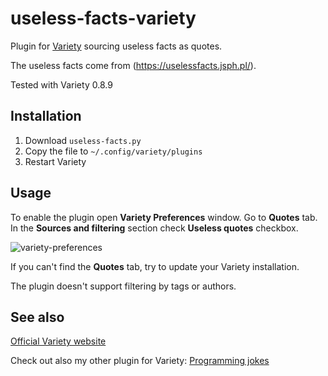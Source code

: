 # useless-facts-variety

Plugin for [Variety](https://github.com/varietywalls/variety) sourcing useless facts as quotes.

The useless facts come from (https://uselessfacts.jsph.pl/).

Tested with Variety 0.8.9

## Installation

1. Download `useless-facts.py`
2. Copy the file to `~/.config/variety/plugins`
3. Restart Variety

## Usage

To enable the plugin open **Variety Preferences** window. Go to **Quotes** tab. In the **Sources and filtering** section check **Useless quotes** checkbox.

![variety-preferences](https://user-images.githubusercontent.com/15163932/185762956-f8c21065-9738-4dda-96ed-2236fb900160.png)

If you can't find the **Quotes** tab, try to update your Variety installation.

The plugin doesn't support filtering by tags or authors.

## See also

[Official Variety website](https://peterlevi.com/variety/)

Check out also my other plugin for Variety: [Programming jokes](https://github.com/p-ja/programming-jokes-variety)
